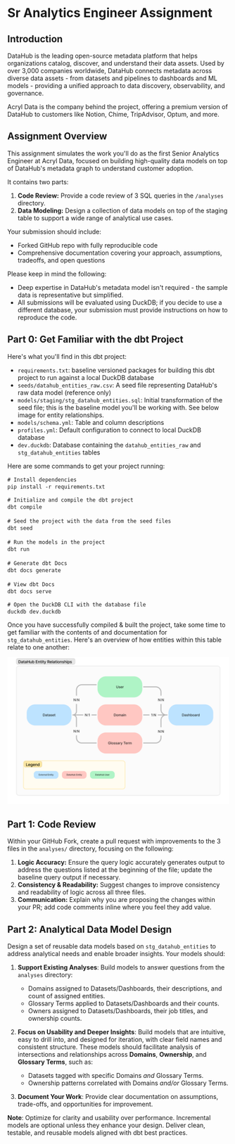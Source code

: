 # Sr Analytics Engineer Assignment

## Introduction
DataHub is the leading open-source metadata platform that helps organizations catalog, discover, and understand their data assets. Used by over 3,000 companies worldwide, DataHub connects metadata across diverse data assets - from datasets and pipelines to dashboards and ML models - providing a unified approach to data discovery, observability, and governance.

Acryl Data is the company behind the project, offering a premium version of DataHub to customers like Notion, Chime, TripAdvisor, Optum, and more. 

## Assignment Overview

This assignment simulates the work you'll do as the first Senior Analytics Engineer at Acryl Data, focused on building high-quality data models on top of DataHub's metadata graph to understand customer adoption.

It contains two parts:

1. **Code Review:** Provide a code review of 3 SQL queries in the `/analyses` directory.
2. **Data Modeling:** Design a collection of data models on top of the staging table to support a wide range of analytical use cases.

Your submission should include:
- Forked GitHub repo with fully reproducible code
- Comprehensive documentation covering your approach, assumptions, tradeoffs, and open questions

Please keep in mind the following:
- Deep expertise in DataHub's metadata model isn't required - the sample data is representative but simplified.
- All submissions will be evaluated using DuckDB; if you decide to use a different database, your submission must provide instructions on how to reproduce the code.

## Part 0: Get Familiar with the dbt Project

Here's what you'll find in this dbt project:

- `requirements.txt`: baseline versioned packages for building this dbt project to run against a local DuckDB database
- `seeds/datahub_entities_raw.csv`: A seed file representing DataHub's raw data model (reference only)
- `models/staging/stg_datahub_entities.sql`: Initial transformation of the seed file; this is the baseline model you'll be working with. See below image for entity relationships.
- `models/schema.yml`: Table and column descriptions
- `profiles.yml`: Default configuration to connect to local DuckDB database
- `dev.duckdb`: Database containing the `datahub_entities_raw` and `stg_datahub_entities` tables

Here are some commands to get your project running:

```
# Install dependencies
pip install -r requirements.txt
```

```
# Initialize and compile the dbt project
dbt compile

# Seed the project with the data from the seed files
dbt seed

# Run the models in the project
dbt run

# Generate dbt Docs
dbt docs generate

# View dbt Docs
dbt docs serve
```

```
# Open the DuckDB CLI with the database file
duckdb dev.duckdb
```

Once you have successfully compiled & built the project, take some time to get familiar with the contents of and documentation for `stg_datahub_entities`. Here's an overview of how entities within this table relate to one another:

![](imgs/datahub-entity-relationships.png)

## Part 1: Code Review

Within your GitHub Fork, create a pull request with improvements to the 3 files in the `analyses/` directory, focusing on the following:

1. **Logic Accuracy:** Ensure the query logic accurately generates output to address the questions listed at the beginning of the file; update the baseline query output if necessary.
2. **Consistency & Readability:** Suggest changes to improve consistency and readability of logic across all three files.
3. **Communication:** Explain why you are proposing the changes within your PR; add code comments inline where you feel they add value.

## Part 2: Analytical Data Model Design

Design a set of reusable data models based on `stg_datahub_entities` to address analytical needs and enable broader insights. Your models should:

1. **Support Existing Analyses**: Build models to answer questions from the `analyses` directory:
   - Domains assigned to Datasets/Dashboards, their descriptions, and count of assigned entities.
   - Glossary Terms applied to Datasets/Dashboards and their counts.
   - Owners assigned to Datasets/Dashboards, their job titles, and ownership counts.

2. **Focus on Usability and Deeper Insights**: Build models that are intuitive, easy to drill into, and designed for iteration, with clear field names and consistent structure. These models should facilitate analysis of intersections and relationships across **Domains**, **Ownership**, and **Glossary Terms**, such as:
   - Datasets tagged with specific Domains _and_ Glossary Terms.
   - Ownership patterns correlated with Domains _and/or_ Glossary Terms.

3. **Document Your Work**: Provide clear documentation on assumptions, trade-offs, and opportunities for improvement.

**Note**: Optimize for clarity and usability over performance. Incremental models are optional unless they enhance your design. Deliver clean, testable, and reusable models aligned with dbt best practices.